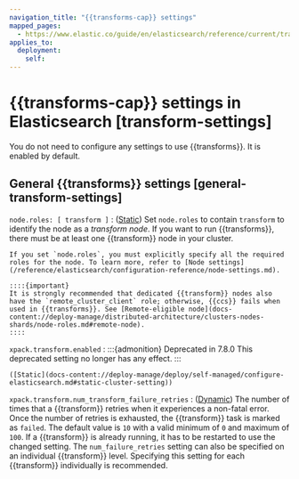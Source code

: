 ```yaml
---
navigation_title: "{{transforms-cap}} settings"
mapped_pages:
  - https://www.elastic.co/guide/en/elasticsearch/reference/current/transform-settings.html
applies_to:
  deployment:
    self:
---
```


# {{transforms-cap}}  settings in Elasticsearch [transform-settings]


You do not need to configure any settings to use {{transforms}}. It is enabled by default.


## General {{transforms}} settings [general-transform-settings]

`node.roles: [ transform ]`
:   ([Static](docs-content://deploy-manage/deploy/self-managed/configure-elasticsearch.md#static-cluster-setting)) Set `node.roles` to contain `transform` to identify the node as a *transform node*. If you want to run {{transforms}}, there must be at least one {{transform}} node in your cluster.

    If you set `node.roles`, you must explicitly specify all the required roles for the node. To learn more, refer to [Node settings](/reference/elasticsearch/configuration-reference/node-settings.md).

    ::::{important}
    It is strongly recommended that dedicated {{transform}} nodes also have the `remote_cluster_client` role; otherwise, {{ccs}} fails when used in {{transforms}}. See [Remote-eligible node](docs-content://deploy-manage/distributed-architecture/clusters-nodes-shards/node-roles.md#remote-node).
    ::::


`xpack.transform.enabled`
:   :::{admonition} Deprecated in 7.8.0
    This deprecated setting no longer has any effect.
    :::

    ([Static](docs-content://deploy-manage/deploy/self-managed/configure-elasticsearch.md#static-cluster-setting))

`xpack.transform.num_transform_failure_retries`
:   ([Dynamic](https://www.elastic.co/docs/api/doc/elasticsearch/operation/operation-cluster-put-settings)) The number of times that a {{transform}} retries when it experiences a non-fatal error. Once the number of retries is exhausted, the {{transform}} task is marked as `failed`. The default value is `10` with a valid minimum of `0` and maximum of `100`. If a {{transform}} is already running, it has to be restarted to use the changed setting. The `num_failure_retries` setting can also be specified on an individual {{transform}} level. Specifying this setting for each {{transform}} individually is recommended.

